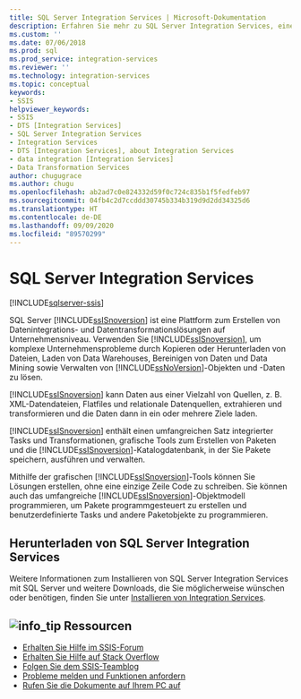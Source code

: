 ```yaml
---
title: SQL Server Integration Services | Microsoft-Dokumentation
description: Erfahren Sie mehr zu SQL Server Integration Services, eine Microsoft-Plattform zum Erstellen von Datenintegrations- und Datentransformationslösungen auf Unternehmensebene.
ms.custom: ''
ms.date: 07/06/2018
ms.prod: sql
ms.prod_service: integration-services
ms.reviewer: ''
ms.technology: integration-services
ms.topic: conceptual
keywords:
- SSIS
helpviewer_keywords:
- SSIS
- DTS [Integration Services]
- SQL Server Integration Services
- Integration Services
- DTS [Integration Services], about Integration Services
- data integration [Integration Services]
- Data Transformation Services
author: chugugrace
ms.author: chugu
ms.openlocfilehash: ab2ad7c0e824332d59f0c724c835b1f5fedfeb97
ms.sourcegitcommit: 04fb4c2d7ccddd30745b334b319d9d2dd34325d6
ms.translationtype: HT
ms.contentlocale: de-DE
ms.lasthandoff: 09/09/2020
ms.locfileid: "89570299"
---
```

# <a name="sql-server-integration-services"></a>SQL Server Integration Services

[!INCLUDE[sqlserver-ssis](../includes/applies-to-version/sqlserver-ssis.md)]



SQL Server [!INCLUDE[ssISnoversion](../includes/ssisnoversion-md.md)] ist eine Plattform zum Erstellen von Datenintegrations- und Datentransformationslösungen auf Unternehmensniveau. Verwenden Sie [!INCLUDE[ssISnoversion](../includes/ssisnoversion-md.md)], um komplexe Unternehmensprobleme durch Kopieren oder Herunterladen von Dateien, Laden von Data Warehouses, Bereinigen von Daten und Data Mining sowie Verwalten von [!INCLUDE[ssNoVersion](../includes/ssnoversion-md.md)]-Objekten und -Daten zu lösen.

[!INCLUDE[ssISnoversion](../includes/ssisnoversion-md.md)] kann Daten aus einer Vielzahl von Quellen, z. B. XML-Datendateien, Flatfiles und relationale Datenquellen, extrahieren und transformieren und die Daten dann in ein oder mehrere Ziele laden.

[!INCLUDE[ssISnoversion](../includes/ssisnoversion-md.md)] enthält einen umfangreichen Satz integrierter Tasks und Transformationen, grafische Tools zum Erstellen von Paketen und die [!INCLUDE[ssISnoversion](../includes/ssisnoversion-md.md)]-Katalogdatenbank, in der Sie Pakete speichern, ausführen und verwalten.

Mithilfe der grafischen [!INCLUDE[ssISnoversion](../includes/ssisnoversion-md.md)]-Tools können Sie Lösungen erstellen, ohne eine einzige Zeile Code zu schreiben. Sie können auch das umfangreiche [!INCLUDE[ssISnoversion](../includes/ssisnoversion-md.md)]-Objektmodell programmieren, um Pakete programmgesteuert zu erstellen und benutzerdefinierte Tasks und andere Paketobjekte zu programmieren.

## <a name="get-sql-server-integration-services"></a>Herunterladen von SQL Server Integration Services

Weitere Informationen zum Installieren von SQL Server Integration Services mit SQL Server und weitere Downloads, die Sie möglicherweise wünschen oder benötigen, finden Sie unter [Installieren von Integration Services](install-windows/install-integration-services.md).

##  <a name="info_tip-resources"></a>![info_tip](../sql-server/media/info-tip.png) Ressourcen
-   [Erhalten Sie Hilfe im SSIS-Forum](https://docs.microsoft.com/answers/topics/sql-server-integration-services.html)
-   [Erhalten Sie Hilfe auf Stack Overflow](https://stackoverflow.com/questions/tagged/ssis)  
-   [Folgen Sie dem SSIS-Teamblog](https://blogs.msdn.microsoft.com/ssis/)
-   [Probleme melden und Funktionen anfordern](https://feedback.azure.com/forums/908035-sql-server)
-   [Rufen Sie die Dokumente auf Ihrem PC auf](../sql-server/sql-server-help-installation.md)
